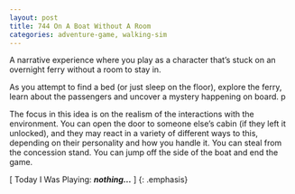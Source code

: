 ```yaml
---
layout: post
title: 744 On A Boat Without A Room
categories: adventure-game, walking-sim
---
```

A narrative experience where you play as a character that’s stuck on an overnight ferry without a room to stay in.

As you attempt to find a bed (or just sleep on the floor), explore the ferry, learn about the passengers and uncover a mystery happening on board. p

The focus in this idea is on the realism of the interactions with the environment.  You can open the door to someone else’s cabin (if they left it unlocked), and they may react in a variety of different ways to this, depending on their personality and how you handle it.  You can steal from the concession stand.  You can jump off the side of the boat and end the game.

[ Today I Was Playing: ***nothing...*** ]
{: .emphasis}